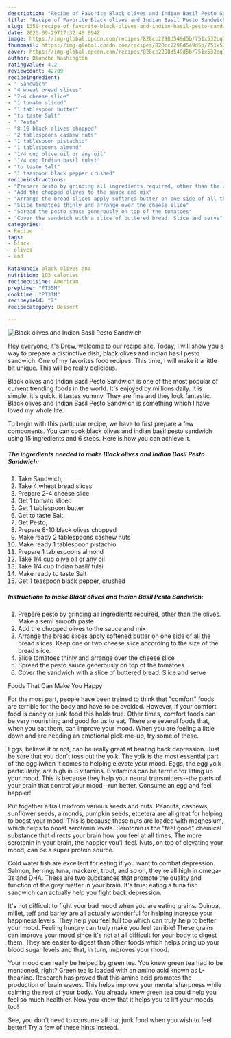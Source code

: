 ```yaml
---
description: "Recipe of Favorite Black olives and Indian Basil Pesto Sandwich"
title: "Recipe of Favorite Black olives and Indian Basil Pesto Sandwich"
slug: 1350-recipe-of-favorite-black-olives-and-indian-basil-pesto-sandwich
date: 2020-09-29T17:32:46.694Z
image: https://img-global.cpcdn.com/recipes/828cc2298d549d5b/751x532cq70/black-olives-and-indian-basil-pesto-sandwich-recipe-main-photo.jpg
thumbnail: https://img-global.cpcdn.com/recipes/828cc2298d549d5b/751x532cq70/black-olives-and-indian-basil-pesto-sandwich-recipe-main-photo.jpg
cover: https://img-global.cpcdn.com/recipes/828cc2298d549d5b/751x532cq70/black-olives-and-indian-basil-pesto-sandwich-recipe-main-photo.jpg
author: Blanche Washington
ratingvalue: 4.2
reviewcount: 42709
recipeingredient:
- " Sandwich"
- "4 wheat bread slices"
- "2-4 cheese slice"
- "1 tomato sliced"
- "1 tablespoon butter"
- "to taste Salt"
- " Pesto"
- "8-10 black olives chopped"
- "2 tablespoons cashew nuts"
- "1 tablespoon pistachio"
- "1 tablespoons almond"
- "1/4 cup olive oil or any oil"
- "1/4 cup Indian basil tulsi"
- "to taste Salt"
- "1 teaspoon black pepper crushed"
recipeinstructions:
- "Prepare pesto by grinding all ingredients required, other than the olives. Make a semi smooth paste"
- "Add the chopped olives to the sauce and mix"
- "Arrange the bread slices apply softened butter on one side of all the bread slices. Keep one or two cheese slice according to the size of the bread slice."
- "Slice tomatoes thinly and arrange over the cheese slice"
- "Spread the pesto sauce generously on top of the tomatoes"
- "Cover the sandwich with a slice of buttered bread. Slice and serve"
categories:
- Recipe
tags:
- black
- olives
- and

katakunci: black olives and 
nutrition: 103 calories
recipecuisine: American
preptime: "PT35M"
cooktime: "PT31M"
recipeyield: "2"
recipecategory: Dessert

---
```



![Black olives and Indian Basil Pesto Sandwich](https://img-global.cpcdn.com/recipes/828cc2298d549d5b/751x532cq70/black-olives-and-indian-basil-pesto-sandwich-recipe-main-photo.jpg)

Hey everyone, it's Drew, welcome to our recipe site. Today, I will show you a way to prepare a distinctive dish, black olives and indian basil pesto sandwich. One of my favorites food recipes. This time, I will make it a little bit unique. This will be really delicious.



Black olives and Indian Basil Pesto Sandwich is one of the most popular of current trending foods in the world. It's enjoyed by millions daily. It is simple, it's quick, it tastes yummy. They are fine and they look fantastic. Black olives and Indian Basil Pesto Sandwich is something which I have loved my whole life.


To begin with this particular recipe, we have to first prepare a few components. You can cook black olives and indian basil pesto sandwich using 15 ingredients and 6 steps. Here is how you can achieve it.

<!--inarticleads1-->

##### The ingredients needed to make Black olives and Indian Basil Pesto Sandwich:

1. Take  Sandwich;
1. Take 4 wheat bread slices
1. Prepare 2-4 cheese slice
1. Get 1 tomato sliced
1. Get 1 tablespoon butter
1. Get to taste Salt
1. Get  Pesto;
1. Prepare 8-10 black olives chopped
1. Make ready 2 tablespoons cashew nuts
1. Make ready 1 tablespoon pistachio
1. Prepare 1 tablespoons almond
1. Take 1/4 cup olive oil or any oil
1. Take 1/4 cup Indian basil/ tulsi
1. Make ready to taste Salt
1. Get 1 teaspoon black pepper, crushed




<!--inarticleads2-->

##### Instructions to make Black olives and Indian Basil Pesto Sandwich:

1. Prepare pesto by grinding all ingredients required, other than the olives. Make a semi smooth paste
1. Add the chopped olives to the sauce and mix
1. Arrange the bread slices apply softened butter on one side of all the bread slices. Keep one or two cheese slice according to the size of the bread slice.
1. Slice tomatoes thinly and arrange over the cheese slice
1. Spread the pesto sauce generously on top of the tomatoes
1. Cover the sandwich with a slice of buttered bread. Slice and serve




Foods That Can Make You Happy


For the most part, people have been trained to think that "comfort" foods are terrible for the body and have to be avoided. However, if your comfort food is candy or junk food this holds true. Other times, comfort foods can be very nourishing and good for us to eat. There are several foods that, when you eat them, can improve your mood. When you are feeling a little down and are needing an emotional pick-me-up, try some of these.

Eggs, believe it or not, can be really great at beating back depression. Just be sure that you don't toss out the yolk. The yolk is the most essential part of the egg iwhen it comes to helping elevate your mood. Eggs, the egg yolk particularly, are high in B vitamins. B vitamins can be terrific for lifting up your mood. This is because they help your neural transmitters--the parts of your brain that control your mood--run better. Consume an egg and feel happier!

Put together a trail mixfrom various seeds and nuts. Peanuts, cashews, sunflower seeds, almonds, pumpkin seeds, etcetera are all great for helping to boost your mood. This is because these nuts are loaded with magnesium, which helps to boost serotonin levels. Serotonin is the "feel good" chemical substance that directs your brain how you feel at all times. The more serotonin in your brain, the happier you'll feel. Nuts, on top of elevating your mood, can be a super protein source.

Cold water fish are excellent for eating if you want to combat depression. Salmon, herring, tuna, mackerel, trout, and so on, they're all high in omega-3s and DHA. These are two substances that promote the quality and function of the grey matter in your brain. It's true: eating a tuna fish sandwich can actually help you fight back depression. 

It's not difficult to fight your bad mood when you are eating grains. Quinoa, millet, teff and barley are all actually wonderful for helping increase your happiness levels. They help you feel full too which can truly help to better your mood. Feeling hungry can truly make you feel terrible! These grains can improve your mood since it's not at all difficult for your body to digest them. They are easier to digest than other foods which helps bring up your blood sugar levels and that, in turn, improves your mood.

Your mood can really be helped by green tea. You knew green tea had to be mentioned, right? Green tea is loaded with an amino acid known as L-theanine. Research has proved that this amino acid promotes the production of brain waves. This helps improve your mental sharpness while calming the rest of your body. You already knew green tea could help you feel so much healthier. Now you know that it helps you to lift your moods too!

See, you don't need to consume all that junk food when you wish to feel better! Try  a few  of  these  hints  instead.

